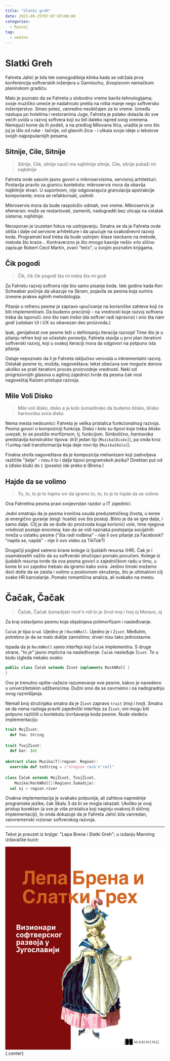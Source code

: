 ```yaml
---
title: "Slatki greh"
date: 2023-09-25T07:07:07+00:00
categories:
  - Razvoj
tag:
  - smešno
---
```


# Slatki Greh

Fahreta Jahić je bila tek osmogodišnja klinka kada se održala prva konferencija softverskih inženjera u Garmischu, živopisnom nemačkom planinskom gradiću.

<!--more-->

Malo je poznato da se Fahreta u slobodno vreme bavila tehnologijama; svoje muzičko umeće je nadahnuto prelila na ništa manje nego softversko inžernjerstvo. Smeo potez, vanredno neubičajen za to vreme. Između nastupa po hotelima i restoranima Juge, Fahreta je polako dolazila do sve većih uvida u razvoj softvera koji su bili daleko ispred svog vremena. Nemajući kome da ih podeli, a na predlog Milovana Ilića, uradila je ono što joj je išlo od ruke - tačnije, od glasnih žica - i utkala svoje ideje u tekstove svojih najpopularnijih pesama.

## Sitnije, Cile, Sitnije

> Sitnije, Cile, sitnije
> nauči me najhitnije
> sitnije, Cile, sitnije
> pokaži mi najbitnije

Fahreta ovde sasvim jasno govori o mikroservisima, servisnoj arhitekturi. Postavlja pravilo za granicu konteksta: mikroservis mora da obavlja _najbitnije_ stvari. U suportnom, nije odgovarajuća granulacija apstrakcije komponente; mora se refaktorisati, _usitniti_.

Mikroservis mora da bude raspoloživ odmah, sve vreme. Mikroservis je efemeran: može se restartovati, zameniti, nadograditi bez uticaja na ostatak sistema; _najhitnije_.

Neosporan je izuzetan fokus na usitnjavanju. Smatra se da je Fahreta ovde otišla i dalje od servisne arhitekture i da upućuje na svakodnevni razvoj koda. Programski kod treba da bude usitnjen: klase iseckane na metode, metode što kraće... Kontraverzno je što mnogo kasnije nešto vrlo slično zapisuje Robert Cecil Martin, zvani "tečo", u svojim poznatim knjigama.

## Čik pogodi

> Čik, čik
> čik pogodi
> šta mi treba
> šta mi godi

Za Fahretu razvoj softvera nije bio samo pisanje koda. Iste godine kada Ken Schwaber počinje da ukazuje na Skram, pojavila se pesma koja sumira izvesne prakse agilnih metodologija.

Pitanje u refrenu pesme je zapravo upućivanje na korisničke zahteve koji će biti implementirani. Da budemo precizniji - na vrednosti koje razvoj softvera treba da isporuči: ono što nam _treba_ (da softver radi ispravno) i ono šta nam _godi_ (udoban UI i UX su obavezan deo proizvoda.)

Ipak, genijalnost ove pesme leži u definisanju iteracija razvoja! Time što je u pitanju refren koji se učestalo _ponavlja_, Fahreta stavlja u prvi plan iterativni softverski razvoj, koji u svakoj iteraciji mora da odgovori na potpuno ista pitanja.

Ostaje nepoznato da li je Fahreta isključivo verovala u inkrementalni razvoj. Ostatak pesme to, možda, nagoveštava: tekst obećava sve moguće _darove_ ukoliko se prati iterativni proces proizvodnje vrednosti. Neki od progresivnijih glasova u agilnoj zajednici tvrde da pesma čak nosi nagoveštaj Kaizen pristupa razvoja.

## Mile Voli Disko

> Mile voli disko, disko
> a ja kolo šumadinsko
> da budemo blisko, blisko
> harmonika svira disko

Nema mesta nedoumici: Fahreta je velika pristalica funkcionalnog razvoja. Pesma govori o kompoziciji funkcija. Disko i kolo su tipovi koje treba _blisko_ uvezati, to se postiže morfizmom, tj. funkcijom. Simbolično, _harmonika_ predstavlja konstruktor tipova: drži jedan tip (`Muzika[Disko]`), pa onda kroz `flatMap` radi transformacija koja daje novi tip (`Muzika[Kolo]`).

Finalna strofa nagoveštava da je kompozicija mehanizam koji zadvoljava različite "želje" - nisu li to i dalje tipovi programskoh jezika? Direktan put od `A` (disko klub) do `C` (poselo) ide preko `B` (Brena.)

## Hajde da se volimo

> To, to, to je to
> hajmo svi da igramo
> to, to, to je to
> hajde da se volimo

Ova Fahretina pesma pravi svojevrstan razdor u IT zajednici.

Jedni smatraju da je pesma ironična osuda preduzetničkog života, u kome je energično guranje (engl: hustle) sve šta postoji. Bitno je da se _igra_ dalje, i samo dalje. Cilj je da se dođe do proizvoda koga korisnici _vole_, time njegova vrednost postaje enormna; kao da se vidi naznaka postojanja socijalnih mreža u ostatku pesme ("šta radi rodbina" - nije li ovo pitanje za Facebook? "napila se, napila" - nije li ovo video za TikTok?)

Drugačiji pogled vatreno brane kolege iz ljudskih resursa (HR). Čak je i osamdesetih važilo da su softverski stručnjaci pomalo povučeni. Kolege iz ljudskih resursa tvrde da ova pesma govori o zajedničkom radu u timu, u kome bi svi zajedno trebalo da _igramo_ kako svira. Jedino timski možemo doći dotle da se zaista i _volimo_ u poslovnom okruženju, što je ultimativni cilj svake HR kancelarije. Pomalo romantična analiza, ali svakako na mestu.

# Čačak, Čačak

> Čačak, Čačak
> šumadijski rock'n roll
> to je život moj i tvoj
> oj Moravo, oj

Za kraj ostavljamo pesmu koja objašnjava polimorfizam i nasleđivanje.

`Čačak` je tipa `Grad`. Ujedno je i `RockNRoll`. Ujedno je i `Život`. Međutim, potrebno je da se malo dublje zamislimo; stvari nisu tako jednostavne.

Ispada da je `RockNRoll` samo interfejs koji `Čačak` implementira. S druge strane, "_to je_" jasno implicira na nasleđivanje: `Čačak` nasleđuje `Život`. To u kodu izgleda nekako ovako:

```java
public class Čačak extends Život implements RockNRoll {
}
```

Ovo je trenutno opšte-važeće razumevanje ove pesme, kakvo je navedeno u univerzitetskim udžbenicima. Dužni smo da se osvrnemo i na nadogradnju ovog razmišljanja.

Nemali broj stručnjaka smatra da je `Život` zapravo `trait` (_moj i tvoj_). Smatra se da nema razloga praviti zajednički interfejs za `Život`; oni mogu biti potpuno različiti u kontekstu izvršavanja koda pesme. Nude sledeću implementaciju:

```scala
trait MojŽivot:
  def foo: String

trait TvojŽivot:
  def bar: Int

abstract class Muzika[T](region: Region):
  override def toString = s"$region rock'n'roll"

class Čačak extends MojŽivot, TvojŽivot,
    Muzika[RockNRoll](Regions.Šumadija):
  val oj = region.river
```

Ovakva implementacija je svakako potpunija; ali zahteva naprednije programske jezike; čak Skalu 3 da bi se mogla iskazati. Ukoliko je ovaj pristup korektan (a sve je više pristalica koji naginju ovakvoj ili sličnoj implementaciji), to onda dokazuje da je Fahreta Jahić bila vanredan, vanvremenski vizionar softverskog razvoja.

---

Tekst je preuzet iz knjige: "Lepa Brena i Slatki Greh"; u izdanju Manning izdavačke kuće:

![](book.png)
{.center}
